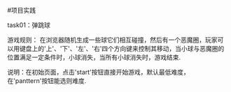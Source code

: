 #项目实践

task01：弹跳球

游戏规则： 在浏览器随机生成一些球它们相互碰撞，然后有一个恶魔圈，玩家可以用键盘上的'上'、'下'、'左'、'右'四个方向键来控制其移动，当小球与恶魔圈的位置满足一定条件时，小球消失，当所有小球消失时，游戏结束.

说明：在初始页面，点击'start'按钮直接开始游戏，默认最低难度，在'panttern'按钮能选则难度.
